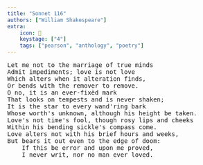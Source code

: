 ```yaml
---
title: "Sonnet 116"
authors: ["William Shakespeare"]
extra:
    icon: 💒
    keystage: ["4"]
    tags: ["pearson", "anthology", "poetry"]
---
```


<pre class="language-pre">
Let me not to the marriage of true minds  
Admit impediments; love is not love  
Which alters when it alteration finds,  
Or bends with the remover to remove.  
O no, it is an ever-fixèd mark  
That looks on tempests and is never shaken;  
It is the star to every wand'ring bark  
Whose worth's unknown, although his height be taken.  
Love's not time's fool, though rosy lips and cheeks  
Within his bending sickle's compass come.  
Love alters not with his brief hours and weeks,  
But bears it out even to the edge of doom:  
    If this be error and upon me proved,  
    I never writ, nor no man ever loved.  
</pre>

